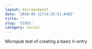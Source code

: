 ```yaml
---
layout: micropubpost
date: '2018-05-11T14:25:51.848Z'
title: ''
slug: '51951'
category: social
---
```

Micropub test of creating a basic h-entry
